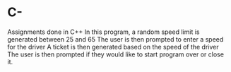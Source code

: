 # C-
Assignments done in C++
In this program, a random speed limit is generated between 25 and 65
The user is then prompted to enter a speed for the driver
A ticket is then generated based on the speed of the driver
The user is then prompted if they would like to start program over or close it.
